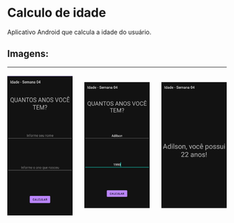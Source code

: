 # Calculo de idade
Aplicativo Android que calcula a idade do usuário.

## Imagens:

-------

<div align="center" 
  style="
    margin-top: 20px;
    display: flex;
    justify-content: space-between;
  ">
  <img 
    alt="CalculoIdade" 
    title="#Imagem1"
    width="150"
    src="./app/.github/print1.jpeg" />

  <img 
    alt="CalculoIdade" 
    title="#Imagem2"
    width="150" 
    src="./app/.github/print2.jpeg" />

  <img 
    alt="CalculoIdade"
    width="150" 
    title="#Imagem3" 
    src="./app/.github/print3.jpeg" />
</div>
